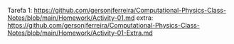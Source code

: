 Tarefa 1: https://github.com/gersonjferreira/Computational-Physics-Class-Notes/blob/main/Homework/Activity-01.md
extra: https://github.com/gersonjferreira/Computational-Physics-Class-Notes/blob/main/Homework/Activity-01-Extra.md

